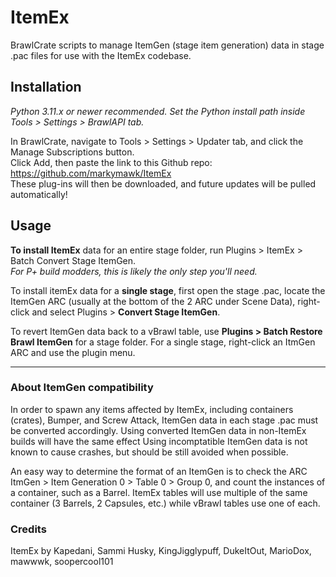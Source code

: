 # ItemEx

BrawlCrate scripts to manage ItemGen (stage item generation) data in stage .pac files for use with the ItemEx codebase.

## Installation
*Python 3.11.x or newer recommended. Set the Python install path inside Tools > Settings > BrawlAPI tab.*  

In BrawlCrate, navigate to Tools > Settings > Updater tab, and click the Manage Subscriptions button.  
Click Add, then paste the link to this Github repo: https://github.com/markymawk/ItemEx  
These plug-ins will then be downloaded, and future updates will be pulled automatically!

## Usage
**To install ItemEx** data for an entire stage folder, run Plugins > ItemEx > Batch Convert Stage ItemGen.  
  _For P+ build modders, this is likely the only step you'll need._

To install itemEx data for a **single stage**, first open the stage .pac, locate the ItemGen ARC (usually at the bottom of the 2 ARC under Scene Data), right-click and select Plugins > **Convert Stage ItemGen**.

To revert ItemGen data back to a vBrawl table, use **Plugins > Batch Restore Brawl ItemGen** for a stage folder. For a single stage, right-click an ItmGen ARC and use the plugin menu.

----
### About ItemGen compatibility
In order to spawn any items affected by ItemEx, including containers (crates), Bumper, and Screw Attack, ItemGen data in each stage .pac must be converted accordingly. Using converted ItemGen data in non-ItemEx builds will have the same effect Using incomptatible ItemGen data is not known to cause crashes, but should be still avoided when possible.

An easy way to determine the format of an ItemGen is to check the ARC ItmGen > Item Generation 0 > Table 0 > Group 0, and count the instances of a container, such as a Barrel. ItemEx tables will use multiple of the same container (3 Barrels, 2 Capsules, etc.) while vBrawl tables use one of each. 

### Credits
ItemEx by Kapedani, Sammi Husky, KingJigglypuff, DukeItOut, MarioDox, mawwwk, soopercool101
